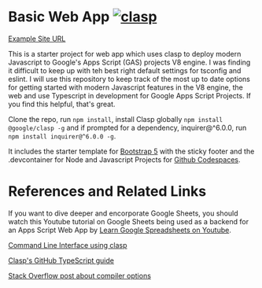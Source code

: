 # Basic Web App [![clasp](https://img.shields.io/badge/built%20with-clasp-4285f4.svg)](https://github.com/google/clasp)

[Example Site URL](https://script.google.com/a/macros/dishs.tp.edu.tw/s/AKfycbxVF3ohFTl_Y6KkQ8R8Vyv5O9jxvjPWvRTltdiERLA4NU-UFPoI/exec)

This is a starter project for web app which uses clasp to deploy modern Javascript to Google's Apps Script (GAS) projects V8 engine. I was finding it difficult to keep up with teh best right default settings for tsconfig and eslint.  I will use this repository to keep track of the most up to date options for getting started with modern Javascript features in the V8 engine, the web and use Typescript in development for Google Apps Script Projects. If you find this helpful, that's great.

Clone the repo, run `npm install`, install Clasp globally `npm install @google/clasp -g` and if prompted for a dependency, inquirer@^6.0.0,  run `npm install inquirer@^6.0.0 -g`.

It includes the starter template for [Bootstrap 5](https://v5.getbootstrap.com/) with the sticky footer and the .devcontainer for Node and Javascript Projects for [Github Codespaces](https://docs.github.com/en/github/developing-online-with-codespaces).

# References and Related Links
If you want to dive deeper and encorporate Google Sheets, you should  watch this Youtube tutorial on Google Sheets being used as a backend for an Apps Script Web App by [Learn Google Spreadsheets on Youtube](https://www.youtube.com/playlist?list=PLv9Pf9aNgemt82hBENyneRyHnD-zORB3l).

[Command Line Interface using clasp](https://developers.google.com/apps-script/guides/clasp)

[Clasp's GitHub TypeScript guide](https://github.com/google/clasp/blob/master/docs/typescript.md)

[Stack Overflow post about compiler options](https://stackoverflow.com/questions/42093758/need-clarification-of-the-target-and-lib-compiler-options)